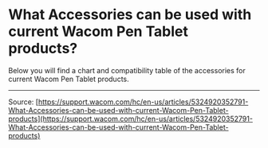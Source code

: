 # What Accessories can be used with current Wacom Pen Tablet products?

Below you will find a chart and compatibility table of the accessories for current Wacom Pen Tablet products.

---
Source: [https://support.wacom.com/hc/en-us/articles/5324920352791-What-Accessories-can-be-used-with-current-Wacom-Pen-Tablet-products](https://support.wacom.com/hc/en-us/articles/5324920352791-What-Accessories-can-be-used-with-current-Wacom-Pen-Tablet-products)
